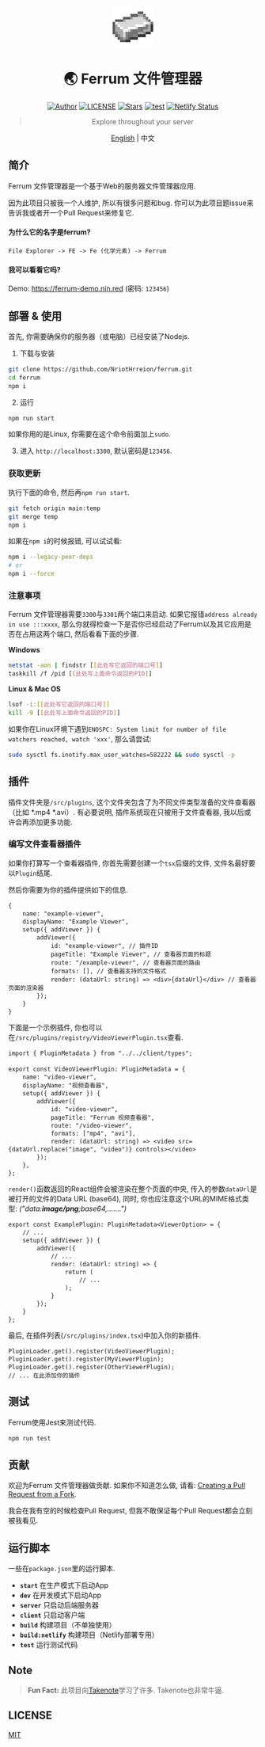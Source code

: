 <div align="center">

<img src="./public/icon.png" style="width:82px;image-rendering:pixelated;"/>

# 🌏 Ferrum 文件管理器

[![Author](https://img.shields.io/badge/Author-NriotHrreion-red.svg "Author")](https://github.com/NriotHrreion)
[![LICENSE](https://img.shields.io/badge/license-MIT-green.svg "LICENSE")](./LICENSE)
[![Stars](https://img.shields.io/github/stars/NriotHrreion/ferrum.svg?label=Stars)](https://github.com/NriotHrreion/ferrum/stargazers)
[![test](https://img.shields.io/github/workflow/status/NriotHrreion/ferrum/Run%20Code%20Tests)](https://github.com/NriotHrreion/ferrum/actions/workflows/node.js.yml)
[![Netlify Status](https://api.netlify.com/api/v1/badges/e6af7829-7b1c-47ed-bf14-deb2b2d9648a/deploy-status)](https://app.netlify.com/sites/resonant-kitsune-43a162/deploys)

> Explore throughout your server

[English](./README.md) | 中文

</div>

## 简介

Ferrum 文件管理器是一个基于Web的服务器文件管理器应用.

因为此项目只被我一个人维护, 所以有很多问题和bug. 你可以为此项目题issue来告诉我或者开一个Pull Request来修复它.

#### 为什么它的名字是ferrum?

```
File Explorer -> FE -> Fe (化学元素) -> Ferrum
```

#### 我可以看看它吗?

Demo: https://ferrum-demo.nin.red (密码: `123456`)

## 部署 & 使用

首先, 你需要确保你的服务器（或电脑）已经安装了Nodejs.

1. 下载与安装

```bash
git clone https://github.com/NriotHrreion/ferrum.git
cd ferrum
npm i
```

2. 运行

```bash
npm run start
```

如果你用的是Linux, 你需要在这个命令前面加上`sudo`.

3. 进入 `http://localhost:3300`, 默认密码是`123456`.

### 获取更新

执行下面的命令, 然后再`npm run start`.

```bash
git fetch origin main:temp
git merge temp
npm i
```

如果在`npm i`的时候报错, 可以试试看:

```bash
npm i --legacy-peer-deps
# or
npm i --force
```

### 注意事项

Ferrum 文件管理器需要`3300`与`3301`两个端口来启动. 如果它报错`address already in use :::xxxx`, 那么你就得检查一下是否你已经启动了Ferrum以及其它应用是否在占用这两个端口, 然后看看下面的步骤.

**Windows**

```bash
netstat -aon | findstr [[此处写它返回的端口号]]
taskkill /f /pid [[此处写上面命令返回的PID]]
```

**Linux & Mac OS**

```bash
lsof -i:[[此处写它返回的端口号]]
kill -9 [[此处写上面命令返回的PID]]
```

如果你在Linux环境下遇到`ENOSPC: System limit for number of file watchers reached, watch 'xxx'`, 那么请尝试:

```bash
sudo sysctl fs.inotify.max_user_watches=582222 && sudo sysctl -p
```

## 插件

插件文件夹是`/src/plugins`, 这个文件夹包含了为不同文件类型准备的文件查看器（比如 *.mp4 *.avi）. 有必要说明, 插件系统现在只被用于文件查看器, 我以后或许会再添加更多功能.

### 编写文件查看器插件

如果你打算写一个查看器插件, 你首先需要创建一个`tsx`后缀的文件, 文件名最好要以`Plugin`结尾.

然后你需要为你的插件提供如下的信息.

```tsx
{
    name: "example-viewer",
    displayName: "Example Viewer",
    setup({ addViewer }) {
        addViewer({
            id: "example-viewer", // 插件ID
            pageTitle: "Example Viewer", // 查看器页面的标题
            route: "/example-viewer", // 查看器页面的路由
            formats: [], // 查看器支持的文件格式
            render: (dataUrl: string) => <div>{dataUrl}</div> // 查看器页面的渲染器
        });
    }
}
```

下面是一个示例插件, 你也可以在`/src/plugins/registry/VideoViewerPlugin.tsx`查看.

```tsx
import { PluginMetadata } from "../../client/types";

export const VideoViewerPlugin: PluginMetadata = {
    name: "video-viewer",
    displayName: "视频查看器",
    setup({ addViewer }) {
        addViewer({
            id: "video-viewer",
            pageTitle: "Ferrum 视频查看器",
            route: "/video-viewer",
            formats: ["mp4", "avi"],
            render: (dataUrl: string) => <video src={dataUrl.replace("image", "video")} controls></video>
        });
    },
};
```

`render()`函数返回的React组件会被渲染在整个页面的中央, 传入的参数`dataUrl`是被打开的文件的Data URL (base64), 同时, 你也应注意这个URL的MIME格式类型: _("data:**image/png**;base64,.......")_

```tsx
export const ExamplePlugin: PluginMetadata<ViewerOption> = {
    // ...
    setup({ addViewer }) {
        addViewer({
            // ...
            render: (dataUrl: string) => {
                return (
                    // ...
                );
            }
        });
    }
};
```

最后, 在插件列表(`/src/plugins/index.tsx`)中加入你的新插件.

```tsx
PluginLoader.get().register(VideoViewerPlugin);
PluginLoader.get().register(MyViewerPlugin);
PluginLoader.get().register(OtherViewerPlugin);
// ... 在此添加你的插件
```

## 测试

Ferrum使用Jest来测试代码.

```bash
npm run test
```

## 贡献

欢迎为Ferrum 文件管理器做贡献. 如果你不知道怎么做, 请看: [Creating a Pull Request from a Fork](https://help.github.com/en/github/collaborating-with-issues-and-pull-requests/creating-a-pull-request-from-a-fork).

我会在我有空的时候检查Pull Request, 但我不敢保证每个Pull Request都会立刻被我看见.

## 运行脚本

一些在`package.json`里的运行脚本.

- **`start`** 在生产模式下启动App
- **`dev`** 在开发模式下启动App
- **`server`** 只启动后端服务器
- **`client`** 只启动客户端
- **`build`** 构建项目（不单独使用）
- **`build:netlify`** 构建项目（Netlify部署专用）
- **`test`** 运行测试代码

## Note

> **Fun Fact:** 此项目向[Takenote](https://github.com/taniarascia/takenote)学习了许多. Takenote也非常牛逼.

## LICENSE

[MIT](./LICENSE)
